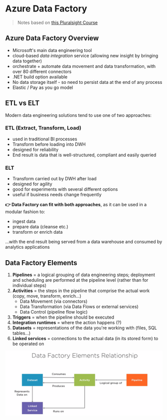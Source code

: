# Azure Data Factory
> Notes based on [this Pluralsight Course](https://app.pluralsight.com/library/courses/building-first-data-pipeline-azure-data-factory/table-of-contents )

## Azure Data Factory Overview
- Microsoft's main data engineering tool
- cloud-based *data integration* service (allowing new insight by bringing data together)
- orchestrate + automate data movement and data transformation, with over 80 different connectors
- .NET build option available
- No data storage itself - so need to persist data at the end of any process
- Elastic / Pay as you go model


## ETL vs ELT
Modern data engineering solutions tend to use one of two approaches:

### ETL (Extract, Transform, Load)
- used in traditional BI processes
- Transform before loading into DWH
- designed for reliability
- End result is data that is well-structured, compliant and easily queried

### ELT
- Transform carried out by DWH after load
- designed for agility
- good for experiments with several different options
- useful if business needs change frequently

**:point_right: Data Factory can fit with both approaches**, as it can be used in a modular fashion to:
- ingest data
- prepare data (cleanse etc.)
- transform or enrich data

...with the end result being served from a data warehouse and consumed by analytics applications


## Data Factory Elements
1. **Pipelines** = a logical grouping of data engineering steps; deployment and scheduling are performed at the pipeline level (rather than for individual steps)
2. **Activities** = the steps in the pipeline that comprise the actual work (copy, move, transform, enrich...)
    - Data Movement (via connectors)
    - Data Transformation (via Data Flows or external services)
    - Data Control (pipeline flow logic)
3. **Triggers** = when the pipeline should be executed
4. **Integration runtimes** = where the action happens (?)
5. **Datasets** = representations of the data you're working with (files, SQL tables...)
6. **Linked services** = connections to the actual data (in its stored form) to be operated on

![Azure Data Factory elements diagram](../images/data-factory-elements-diagram.png)
